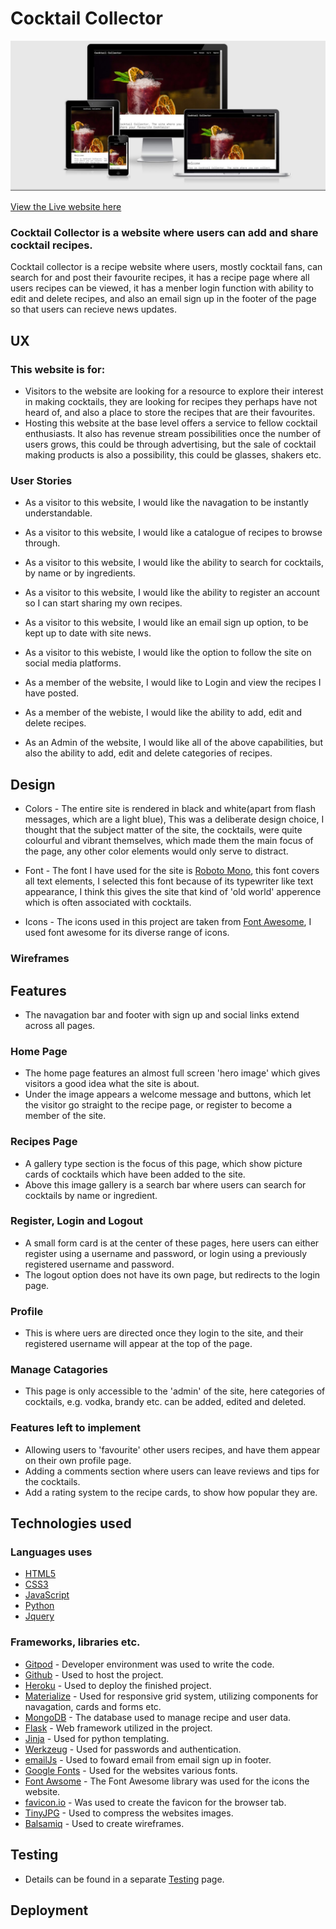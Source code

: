 # Cocktail Collector

![Heading Responsive image](Testing.md/Cocktail-responsive.jpg)

[View the Live website here](https://cocktail-collector.herokuapp.com/)

### Cocktail Collector is a website where users can add and share cocktail recipes.

Cocktail collector is a recipe website where users, mostly cocktail fans, can search for and post their favourite recipes, it has a recipe page where all users recipes can be viewed, it has a menber login function with ability to edit and delete recipes, and also an email sign up in the footer of the page so that users can recieve news updates.

## UX

### This website is for:

* Visitors to the website are looking for a resource to explore their interest in making cocktails, they are looking for recipes they perhaps have not heard of, and also a place to store the recipes that are their favourites.
* Hosting this website at the base level offers a service to fellow cocktail enthusiasts. It also has revenue stream possibilities once the number of users grows, this could be through advertising, but the sale of cocktail making products is also a possibility, this could be glasses, shakers etc.

### User Stories

* As a visitor to this website, I would like the navagation to be instantly understandable.
* As a visitor to this website, I would like a catalogue of recipes to browse through.
* As a visitor to this website, I would like the ability to search for cocktails, by name or by ingredients.
* As a visitor to this website, I would like the ability to register an account so I can start sharing my own recipes.
* As a visitor to this website, I would like an email sign up option, to be kept up to date with site news.
* As a visitor to this webiste, I would like the option to follow the site on social media platforms.

* As a member of the website, I would like to Login and view the recipes I have posted.
* As a member of the webiste, I would like the ability to add, edit and delete recipes.

* As an Admin of the website, I would like all of the above capabilities, but also the ability to add, edit and delete categories of recipes.

## Design 

* Colors - The entire site is rendered in black and white(apart from flash messages, which are a light blue), This was a deliberate design choice, I thought that the subject matter of the site, the cocktails, were quite colourful and vibrant themselves, which made them the main focus of the page, any other color elements would only serve to distract. 

* Font - The font I have used for the site is [Roboto Mono](https://fonts.google.com/specimen/Roboto+Mono), this font covers all text elements, I selected this font because of its typewriter like text appearance, I think this gives the site that kind of 'old world' apperence which is often associated with cocktails.

* Icons - The icons used in this project are taken from [Font Awesome](https://fontawesome.com/), I used font awesome for its diverse range of icons.

### Wireframes 



## Features

* The navagation bar and footer with sign up and social links extend across all pages.

### Home Page

* The home page features an almost full screen 'hero image' which gives visitors a good idea what the site is about.
* Under the image appears a welcome message and buttons, which let the visitor go straight to the recipe page, or register to become a member of the site.

### Recipes Page

* A gallery type section is the focus of this page, which show picture cards of cocktails which have been added to the site.
* Above this image gallery is a search bar where users can search for cocktails by name or ingredient.

### Register, Login and Logout

* A small form card is at the center of these pages, here users can either register using a username and password, or login using a previously registered username and password.
* The logout option does not have its own page, but redirects to the login page.

### Profile

* This is where uers are directed once they login to the site, and their registered username will appear at the top of the page.

### Manage Catagories

* This page is only accessible to the 'admin' of the site, here categories of cocktails, e.g. vodka, brandy etc. can be added, edited and deleted.

### Features left to implement

* Allowing users to 'favourite' other users recipes, and have them appear on their own profile page.
* Adding a comments section where users can leave reviews and tips for the cocktails.
* Add a rating system to the recipe cards, to show how popular they are.

## Technologies used

### Languages uses

* [HTML5](https://en.wikipedia.org/wiki/HTML5)
* [CSS3](https://en.wikipedia.org/wiki/CSS)
* [JavaScript](https://en.wikipedia.org/wiki/JavaScript)
* [Python](https://www.python.org/)
* [Jquery](https://jquery.com/)

### Frameworks, libraries etc.

* [Gitpod](https://gitpod.io/) - Developer environment was used to write the code.
* [Github](https://github.com/) - Used to host the project.
* [Heroku](https://heroku.com/) - Used to deploy the finished project.
* [Materialize](https://materializecss.com/) - Used for responsive grid system, utilizing components for navagation, cards and forms etc.
* [MongoDB](https://www.mongodb.com/) - The database used to manage recipe and user data.
* [Flask](https://flask.palletsprojects.com/en/2.0.x/) - Web framework utilized in the project.
* [Jinja](https://jinja.palletsprojects.com/en/3.0.x/) - Used for python templating.
* [Werkzeug](https://werkzeug.palletsprojects.com/en/2.0.x/) - Used for passwords and authentication.
* [emailJs](https://www.emailjs.com/) - Used to foward email from email sign up in footer.
* [Google Fonts](https://fonts.google.com/) - Used for the websites various fonts.
* [Font Awsome](https://fontawesome.com/) - The Font Awesome library was used for the icons the website.
* [favicon.io](favicon.io) - Was used to create the favicon for the browser tab.
* [TinyJPG](https://tinyjpg.com/) - Used to compress the websites images.
* [Balsamiq](https://balsamiq.com/) - Used to create wireframes.

## Testing

* Details can be found in a separate [Testing](Testing.md/testing.md) page.

## Deployment



